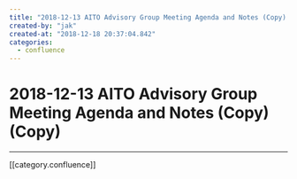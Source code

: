 ```yaml
---
title: "2018-12-13 AITO Advisory Group Meeting Agenda and Notes (Copy) (Copy)"
created-by: "jak"
created-at: "2018-12-18 20:37:04.842"
categories:
  - confluence
---
```


# 2018-12-13 AITO Advisory Group Meeting Agenda and Notes (Copy) (Copy)


---

[[category.confluence]]
